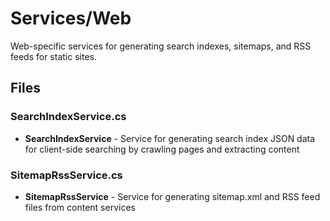 # Services/Web

Web-specific services for generating search indexes, sitemaps, and RSS feeds for static sites.

## Files

### SearchIndexService.cs
- **SearchIndexService** - Service for generating search index JSON data for client-side searching by crawling pages and extracting content

### SitemapRssService.cs
- **SitemapRssService** - Service for generating sitemap.xml and RSS feed files from content services
